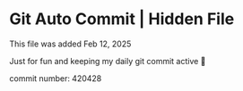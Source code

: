 # Git Auto Commit | Hidden File

This file was added Feb 12, 2025

Just for fun and keeping my daily git commit active 🤪

commit number: 420428
